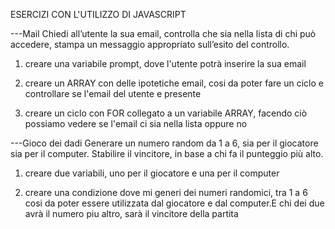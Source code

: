 ESERCIZI CON L'UTILIZZO DI JAVASCRIPT

---Mail
Chiedi all’utente la sua email,
controlla che sia nella lista di chi può accedere,
stampa un messaggio appropriato sull’esito del controllo.

1. creare una variabile prompt, dove l'utente potrà inserire la sua email

2. creare un ARRAY con delle ipotetiche email, cosi da poter fare un ciclo e controllare se l'email del utente e presente

3. creare un ciclo con FOR collegato a un variabile ARRAY, facendo ciò possiamo vedere se l'email ci sia nella lista oppure no

---Gioco dei dadi
Generare un numero random da 1 a 6, sia per il giocatore sia per il computer.
Stabilire il vincitore, in base a chi fa il punteggio più alto.

1. creare due variabili, uno per il giocatore e una per il computer

2. creare una condizione dove mi generi dei numeri randomici, tra 1 a 6 cosi da poter essere utilizzata dal giocatore e dal computer.E chi dei due avrà il numero piu altro, sarà il vincitore della partita
